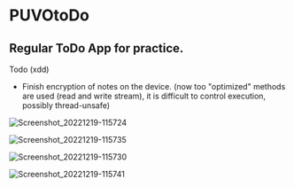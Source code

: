 # PUVOtoDo
 
## Regular ToDo App for practice.

Todo (xdd)
- Finish encryption of notes on the device. (now too "optimized" methods are used (read and write stream), it is difficult to control execution, possibly thread-unsafe)

![Screenshot_20221219-115724](https://user-images.githubusercontent.com/84853558/208387168-2fb1ec14-a185-47c9-8aec-6995f32edb92.jpg)

![Screenshot_20221219-115735](https://user-images.githubusercontent.com/84853558/208387207-1a1a8bb2-7a50-4243-9cbe-d485e82a51a5.jpg)

![Screenshot_20221219-115730](https://user-images.githubusercontent.com/84853558/208387225-913d96bf-f38d-42cd-adcd-c0222c77e680.jpg)

![Screenshot_20221219-115741](https://user-images.githubusercontent.com/84853558/208387231-b5ae0839-b3c5-44da-bbfc-2b8827a49a10.jpg)
